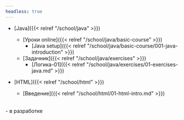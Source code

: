 ```yaml
---
headless: true
---
```

- [Java]({{< relref "/school/java" >}})
  - [Уроки online]({{< relref "/school/java/basic-course" >}})
    - [Java setup]({{< relref "/school/java/basic-course/001-java-introduction" >}})
  - [Задачник]({{< relref "/school/java/exercises" >}})
    - [Логика-01]({{< relref "/school/java/exercises/01-exercises-java.md" >}})

- [HTML]({{< relref "/school/html" >}})
  - [Введение]({{< relref "/school/html/01-html-intro.md" >}})
<br />
- в разработке
<br />

